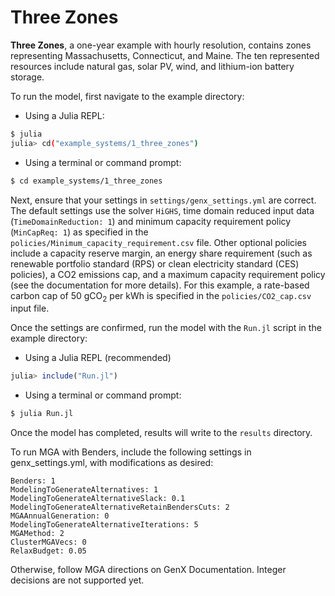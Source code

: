 # Three Zones

**Three Zones**, a one-year example with hourly resolution, contains zones representing Massachusetts, Connecticut, and Maine. The ten represented resources include natural gas, solar PV, wind, and lithium-ion battery storage.

To run the model, first navigate to the example directory:

- Using a Julia REPL:

```bash
$ julia
julia> cd("example_systems/1_three_zones")
```

- Using a terminal or command prompt:
```bash
$ cd example_systems/1_three_zones
``` 
   
Next, ensure that your settings in `settings/genx_settings.yml` are correct. The default settings use the solver `HiGHS`, time domain reduced input data (`TimeDomainReduction: 1`) and minimum capacity requirement policy (`MinCapReq: 1`) as specified in the `policies/Minimum_capacity_requirement.csv` file. Other optional policies include a capacity reserve margin, an energy share requirement (such as renewable portfolio standard (RPS) or clean electricity standard (CES) policies), a CO2 emissions cap, and a maximum capacity requirement policy (see the documentation for more details). For this example, a rate-based carbon cap of 50 gCO<sub>2</sub> per kWh is specified in the `policies/CO2_cap.csv` input file.

Once the settings are confirmed, run the model with the `Run.jl` script in the example directory:

- Using a Julia REPL (recommended)
```julia
julia> include("Run.jl")
```
- Using a terminal or command prompt:
```bash
$ julia Run.jl
```

Once the model has completed, results will write to the `results` directory.

To run MGA with Benders, include the following settings in genx_settings.yml, with modifications as desired:
```
Benders: 1
ModelingToGenerateAlternatives: 1
ModelingToGenerateAlternativeSlack: 0.1
ModelingToGenerateAlternativeRetainBendersCuts: 2
MGAAnnualGeneration: 0
ModelingToGenerateAlternativeIterations: 5
MGAMethod: 2
ClusterMGAVecs: 0
RelaxBudget: 0.05
```
Otherwise, follow MGA directions on GenX Documentation.
Integer decisions are not supported yet.
